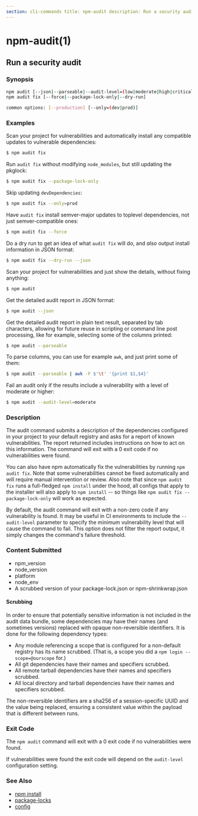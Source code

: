 ```yaml
---
section: cli-commands title: npm-audit description: Run a security audit
---
```


# npm-audit(1)

## Run a security audit

### Synopsis

```bash
npm audit [--json|--parseable|--audit-level=(low|moderate|high|critical)]
npm audit fix [--force|--package-lock-only|--dry-run]

common options: [--production] [--only=(dev|prod)]
```

### Examples

Scan your project for vulnerabilities and automatically install any compatible updates to vulnerable dependencies:

```bash
$ npm audit fix
```

Run `audit fix` without modifying `node_modules`, but still updating the pkglock:

```bash
$ npm audit fix --package-lock-only
```

Skip updating `devDependencies`:

```bash
$ npm audit fix --only=prod
```

Have `audit fix` install semver-major updates to toplevel dependencies, not just semver-compatible ones:

```bash
$ npm audit fix --force
```

Do a dry run to get an idea of what `audit fix` will do, and _also_ output install information in JSON format:

```bash
$ npm audit fix --dry-run --json
```

Scan your project for vulnerabilities and just show the details, without fixing anything:

```bash
$ npm audit
```

Get the detailed audit report in JSON format:

```bash
$ npm audit --json
```

Get the detailed audit report in plain text result, separated by tab characters, allowing for future reuse in scripting
or command line post processing, like for example, selecting some of the columns printed:

```bash
$ npm audit --parseable
```

To parse columns, you can use for example `awk`, and just print some of them:

```bash
$ npm audit --parseable | awk -F $'\t' '{print $1,$4}'
```

Fail an audit only if the results include a vulnerability with a level of moderate or higher:

```bash
$ npm audit --audit-level=moderate
```

### Description

The audit command submits a description of the dependencies configured in your project to your default registry and asks
for a report of known vulnerabilities. The report returned includes instructions on how to act on this information. The
command will exit with a 0 exit code if no vulnerabilities were found.

You can also have npm automatically fix the vulnerabilities by running `npm audit fix`. Note that some vulnerabilities
cannot be fixed automatically and will require manual intervention or review. Also note that since `npm audit fix`
runs a full-fledged `npm install` under the hood, all configs that apply to the installer will also apply
to `npm install` -- so things like `npm audit fix --package-lock-only` will work as expected.

By default, the audit command will exit with a non-zero code if any vulnerability is found. It may be useful in CI
environments to include the `--audit-level` parameter to specify the minimum vulnerability level that will cause the
command to fail. This option does not filter the report output, it simply changes the command's failure threshold.

### Content Submitted

* npm_version
* node_version
* platform
* node_env
* A scrubbed version of your package-lock.json or npm-shrinkwrap.json

#### Scrubbing

In order to ensure that potentially sensitive information is not included in the audit data bundle, some dependencies
may have their names (and sometimes versions) replaced with opaque non-reversible identifiers. It is done for the
following dependency types:

* Any module referencing a scope that is configured for a non-default registry has its name scrubbed.  (That is, a scope
  you did a `npm login --scope=@ourscope` for.)
* All git dependencies have their names and specifiers scrubbed.
* All remote tarball dependencies have their names and specifiers scrubbed.
* All local directory and tarball dependencies have their names and specifiers scrubbed.

The non-reversible identifiers are a sha256 of a session-specific UUID and the value being replaced, ensuring a
consistent value within the payload that is different between runs.

### Exit Code

The `npm audit` command will exit with a 0 exit code if no vulnerabilities were found.

If vulnerabilities were found the exit code will depend on the `audit-level`
configuration setting.

### See Also

* [npm install](/cli-commands/npm-install)
* [package-locks](/configuring-npm/package-locks)
* [config](/using-npm/config)
